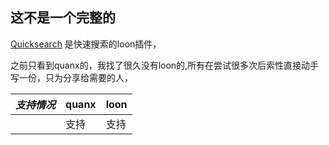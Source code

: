 ## 这不是一个完整的

[Quicksearch](https://github.com/junwd/loon_quanx/tree/main/Quicksearch "Quicksearch") 是快速搜索的loon插件，

之前只看到quanx的，我找了很久没有loon的,所有在尝试很多次后索性直接动手写一份，只为分享给需要的人，



| $支持情况$ | quanx | loon |
|:------:| ----- | ---- |
|        | 支持    | 支持   |







